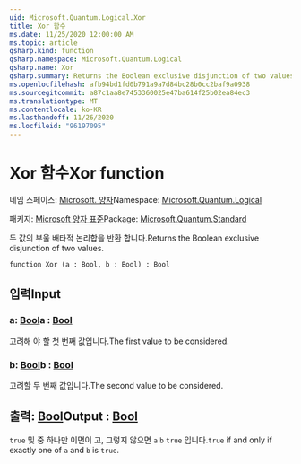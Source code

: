 ```yaml
---
uid: Microsoft.Quantum.Logical.Xor
title: Xor 함수
ms.date: 11/25/2020 12:00:00 AM
ms.topic: article
qsharp.kind: function
qsharp.namespace: Microsoft.Quantum.Logical
qsharp.name: Xor
qsharp.summary: Returns the Boolean exclusive disjunction of two values.
ms.openlocfilehash: afb94bd1fd0b791a9a7d84bc28b0cc2baf9a0938
ms.sourcegitcommit: a87c1aa8e7453360025e47ba614f25b02ea84ec3
ms.translationtype: MT
ms.contentlocale: ko-KR
ms.lasthandoff: 11/26/2020
ms.locfileid: "96197095"
---
```

# <a name="xor-function"></a><span data-ttu-id="c1e7b-102">Xor 함수</span><span class="sxs-lookup"><span data-stu-id="c1e7b-102">Xor function</span></span>

<span data-ttu-id="c1e7b-103">네임 스페이스: [Microsoft. 양자](xref:Microsoft.Quantum.Logical)</span><span class="sxs-lookup"><span data-stu-id="c1e7b-103">Namespace: [Microsoft.Quantum.Logical](xref:Microsoft.Quantum.Logical)</span></span>

<span data-ttu-id="c1e7b-104">패키지: [Microsoft 양자 표준](https://nuget.org/packages/Microsoft.Quantum.Standard)</span><span class="sxs-lookup"><span data-stu-id="c1e7b-104">Package: [Microsoft.Quantum.Standard](https://nuget.org/packages/Microsoft.Quantum.Standard)</span></span>


<span data-ttu-id="c1e7b-105">두 값의 부울 배타적 논리합을 반환 합니다.</span><span class="sxs-lookup"><span data-stu-id="c1e7b-105">Returns the Boolean exclusive disjunction of two values.</span></span>

```qsharp
function Xor (a : Bool, b : Bool) : Bool
```


## <a name="input"></a><span data-ttu-id="c1e7b-106">입력</span><span class="sxs-lookup"><span data-stu-id="c1e7b-106">Input</span></span>

### <a name="a--bool"></a><span data-ttu-id="c1e7b-107">a: [Bool](xref:microsoft.quantum.lang-ref.bool)</span><span class="sxs-lookup"><span data-stu-id="c1e7b-107">a : [Bool](xref:microsoft.quantum.lang-ref.bool)</span></span>

<span data-ttu-id="c1e7b-108">고려해 야 할 첫 번째 값입니다.</span><span class="sxs-lookup"><span data-stu-id="c1e7b-108">The first value to be considered.</span></span>


### <a name="b--bool"></a><span data-ttu-id="c1e7b-109">b: [Bool](xref:microsoft.quantum.lang-ref.bool)</span><span class="sxs-lookup"><span data-stu-id="c1e7b-109">b : [Bool](xref:microsoft.quantum.lang-ref.bool)</span></span>

<span data-ttu-id="c1e7b-110">고려할 두 번째 값입니다.</span><span class="sxs-lookup"><span data-stu-id="c1e7b-110">The second value to be considered.</span></span>



## <a name="output--bool"></a><span data-ttu-id="c1e7b-111">출력: [Bool](xref:microsoft.quantum.lang-ref.bool)</span><span class="sxs-lookup"><span data-stu-id="c1e7b-111">Output : [Bool](xref:microsoft.quantum.lang-ref.bool)</span></span>

<span data-ttu-id="c1e7b-112">`true` 및 중 하나만 이면이 고, 그렇지 않으면 `a` `b` `true` 입니다.</span><span class="sxs-lookup"><span data-stu-id="c1e7b-112">`true` if and only if exactly one of `a` and `b` is `true`.</span></span>